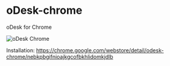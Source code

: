 oDesk-chrome
============

oDesk for Chrome

![oDesk Chrome](http://img.youtube.com/vi/_vXyuT_h42k/hqdefault.jpg "oDesk Chrome")

Installation:
https://chrome.google.com/webstore/detail/odesk-chrome/nebkpbgifnioajkgcofbkhlidomkjdlb